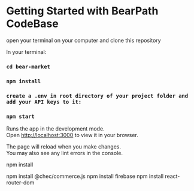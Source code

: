 # Getting Started with BearPath CodeBase

open your terminal on your computer and clone this repository

In your terminal:

### `cd bear-market`

### `npm install`

### `create a .env in root directory of your project folder and  add your API keys to it:`

### `npm start`

Runs the app in the development mode.\
Open [http://localhost:3000](http://localhost:3000) to view it in your browser.

The page will reload when you make changes.\
You may also see any lint errors in the console.

npm install

npm install @chec/commerce.js
npm install firebase
npm install react-router-dom
